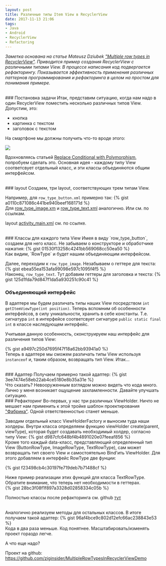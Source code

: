 ```yaml
---
layout: post
title: Различные типы Item View в RecyclerView
date: 2017-11-13 21:06
tags:
- Java
- Android
- RecyclerView
- Refactoring
---
```

*Заметка основана на статье Mateusz Dziubek  <a href="https://android.jlelse.eu/multiple-row-types-in-recyclerview-2febf66e96a4">"Multiple row types in RecyclerView"</a>. Приводится пример создания RecyclerView c различными типами View. В процессе написания код подвергается рефакторингу. Показывается эффективность применения различных паттернов программирования и рефакторинга в целом на простом для понимания примере.*

<br>
### Постановка задачи
Итак, представим ситуацию, когда нам надо в один RecyclerView поместить несколько различных типов View. Допустим, это:

- кнопка
- картинка с текстом
- заголовок с текстом

На смартфоне мы должны получить что-то вроде этого:

<img src="{{ site.baseurl }}/images/dif_type_view.png">

Вдохновляясь статьей <a href="https://sourcemaking.com/refactoring/replace-conditional-with-polymorphism">Replace Conditional with Polymorphism</a>, попробуем сделать это. Основная идея - каждому типу View соответсвует отдельный класс, и эти классы объединяются общим интерфейсом.

<br>
### layout
Создаем, три layout, соответствующих трем типам View.

Например, для `row_type_button.xml` примерно так:
{% gist a0110c871086c441be940beef168171d %}
<br>
Для <a href="https://github.com/ziginsider/MultipleRowTypesInRecyclerViewDemo/blob/master/app/src/main/res/layout/row_type_image.xml">row_type_image.xm</a> и <a href="https://github.com/ziginsider/MultipleRowTypesInRecyclerViewDemo/blob/master/app/src/main/res/layout/row_type_text.xml">row_type_text.xml</a> аналогично. Или см. по ссылкам.

layout <a href="https://github.com/ziginsider/MultipleRowTypesInRecyclerViewDemo/blob/master/app/src/main/res/layout/activity_main.xml">activity_main.xml</a> см. по ссылке.

<br>
### Классы для каждого типа View
Имея в виду `row_type_button`, создаем для него класс. Не забываем о конструкторе и обработчике нажатия:
{% gist 01530f13258c4241bb569068cc50ea50 %}
<br>
Как видим, `RowType` и будет нашим объединяющим интерфейсом.

Далее, переходим к `row_type_image`. Незабываем о геттере для текста:
{% gist ebea55ea153afa99098e597c1095f4f5 %}
<br>
Наконец, `row_type_text`. Тут добавим геттеры для заголовка и текста:
{% gist 125d1fda79d847f1da5a930251c90c41 %}
<br>
### Объединяющий интерфейс
В адаптере мы будем различать типы наших View посредством `int getItemViewType(int position)`. Теперь вспомним об особенности интерфейсов, в силу уникальности, хранить в себе константы. Т.е. сигнатура `int` в интерфейсе соответсвует сигнатуре `public static final int` в классе наследующем интерфейс.

Учитывая данную особенность, сконструируем наш интерфейс для различения типов View:

{% gist a9497c250d7695f47f18a62bb93941a0 %}
<br>
Теперь в адаптере мы сможем различать типы View используя `instanceof` и, таким образом, возвращать тип View. Итак...

<br>
### Адаптер
Получаем примерно такой адаптер:
{% gist 3ee7474e58eb22ab4ce5180e8b35a31e %}
<br>
Что сказать? Невооруженным взглядом можно видеть что кода много. Лично у меня возникает ощущение захламленности. Давайте улучшать ситуацию.

<br>
### Рефакторинг
Во-первых, у нас три различных ViewHolder. Ничто не мешает нам применить к этой тройке шаблон проектирования <a href="https://ru.wikipedia.org/wiki/%D0%A4%D0%B0%D0%B1%D1%80%D0%B8%D1%87%D0%BD%D1%8B%D0%B9_%D0%BC%D0%B5%D1%82%D0%BE%D0%B4_(%D1%88%D0%B0%D0%B1%D0%BB%D0%BE%D0%BD_%D0%BF%D1%80%D0%BE%D0%B5%D0%BA%D1%82%D0%B8%D1%80%D0%BE%D0%B2%D0%B0%D0%BD%D0%B8%D1%8F)">"Фабрика"</a>. Одной ответственностью станет меньше.

Заводим отдельный класс ViewHolderFactory и выносим туда наши холдеры. Внутри класса определяем функцию viewHolder create(parent, viewType), которая будет создавать необходимый холдер, согласно типу View:
{% gist d987cfc648bf4b4891020e07feeaf856 %}
<br>
Кроме того каждый data-класc, представляющий определенный тип View (ButtonRowType, ImageRowType, TextRowType), сам может возвращать тип своего View и самостоятельно Bind'ить ViewHolder. Для этого добавляем в интерфейс RowType две фунции:

{% gist f23498cb4c30197fe719deb7b71488cf %}

Ниже пример реализации этих функций для класса TextRowType. Обратите внимание, что теперь нет необходимости в геттерах. 
<br>
{% gist 28bc3f08f1f897a3328d02858334c05b %}

Полностью классы после рефакторинга см. github <a href="https://github.com/ziginsider/MultipleRowTypesInRecyclerViewDemo/tree/master/app/src/main/java/io/github/ziginsider/multiplerowtypesinrecyclerviewdemo/Data">тут</a>

<br>
Аналогично реализуем методы для остальных классов. В итоге получаем такой адаптер:
{% gist 96af4bce9c802d12efc66ac238843e53 %}
<br>
Кода в два раза меньше. Код понятнее. Масштабировать/изменять проект гораздо легче. 

А что еще надо?

Проект на github: <a href="https://github.com/ziginsider/MultipleRowTypesInRecyclerViewDemo">https://github.com/ziginsider/MultipleRowTypesInRecyclerViewDemo</a>



